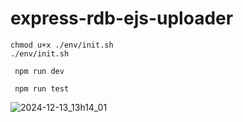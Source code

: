 # express-rdb-ejs-uploader

``` 
chmod u+x ./env/init.sh 
./env/init.sh 
```

```
 npm run dev
```

```
 npm run test
```


![2024-12-13_13h14_01](https://github.com/user-attachments/assets/33d5bc31-a2aa-4a08-a864-f0ec8d3dd108)
